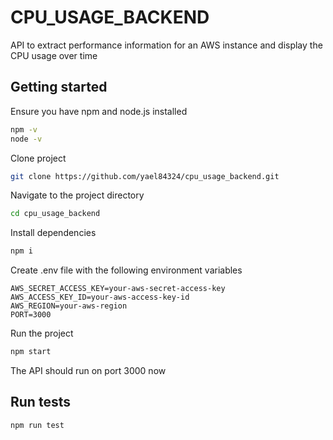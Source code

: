 # CPU_USAGE_BACKEND

API to extract performance information for an AWS instance and display the CPU usage over time

## Getting started

Ensure you have npm and node.js installed

```bash
npm -v
node -v

```

Clone project
```bash
git clone https://github.com/yael84324/cpu_usage_backend.git

```

Navigate to the project directory
```bash
cd cpu_usage_backend

```

Install dependencies
```bash
npm i

```

Create .env file with the following environment variables
```
AWS_SECRET_ACCESS_KEY=your-aws-secret-access-key
AWS_ACCESS_KEY_ID=your-aws-access-key-id
AWS_REGION=your-aws-region
PORT=3000

```

Run the project
```bash
npm start

```

The API should run on port 3000 now

## Run tests

```bash
npm run test

```